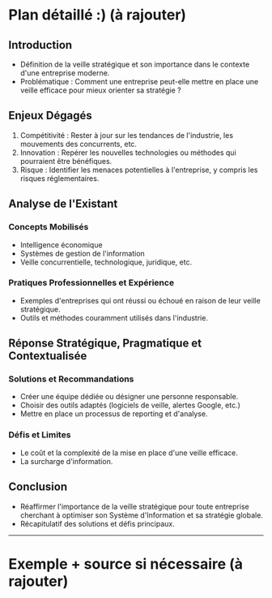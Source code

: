 # **Plan détaillé :)** (à rajouter)

## Introduction

- Définition de la veille stratégique et son importance dans le contexte d'une entreprise moderne.
- Problématique : Comment une entreprise peut-elle mettre en place une veille efficace pour mieux orienter sa stratégie ?

## Enjeux Dégagés

1. Compétitivité : Rester à jour sur les tendances de l'industrie, les mouvements des concurrents, etc.
2. Innovation : Repérer les nouvelles technologies ou méthodes qui pourraient être bénéfiques.
3. Risque : Identifier les menaces potentielles à l'entreprise, y compris les risques réglementaires.

## Analyse de l'Existant

### Concepts Mobilisés

- Intelligence économique
- Systèmes de gestion de l'information
- Veille concurrentielle, technologique, juridique, etc.

### Pratiques Professionnelles et Expérience

- Exemples d'entreprises qui ont réussi ou échoué en raison de leur veille stratégique.
- Outils et méthodes couramment utilisés dans l'industrie.

## Réponse Stratégique, Pragmatique et Contextualisée

### Solutions et Recommandations

- Créer une équipe dédiée ou désigner une personne responsable.
- Choisir des outils adaptés (logiciels de veille, alertes Google, etc.)
- Mettre en place un processus de reporting et d'analyse.

### Défis et Limites

- Le coût et la complexité de la mise en place d'une veille efficace.
- La surcharge d'information.

## Conclusion

- Réaffirmer l'importance de la veille stratégique pour toute entreprise cherchant à optimiser son Système d'Information et sa stratégie globale.
- Récapitulatif des solutions et défis principaux.
---
# Exemple + source si nécessaire (à rajouter)